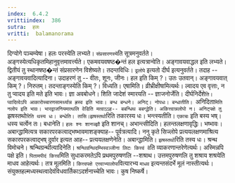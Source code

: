 ```yaml
---
index:  6.4.2
vrittiindex:  386
sutra:  हलः
vritti:  balamanorama 
---
```


दिग्योगे पञ्चम्येषा। हलः परस्येति लभ्यते। `संप्रसारणस्ये`ति सूत्रमनुवर्तते। अङ्गस्येत्यधिकृतमिहानुवृत्तमावर्त्त्यते। एकमवयवषष्ठ�न्तं हल इत्यत्रान्वेति। अङ्गावयवाद्धल इति लभ्यते। द्वितीयं तु स्थानषष्ठ�न्तं संप्रसारणेन विशेष्यते। तदन्तविधिः। `ढ्रलोपे` इत्यतो दीर्घ इत्यनुवर्तते। तदाह -- अङ्गावयवादित्यादिना। उदाहरणं तु -- वीतः, शूनः, जीनः। हल इति किम् ?। उतः उतवान्। अङ्गावयवात् किम् ?। निरुतम्। तदन्ताङ्गस्येति किम् ?। विध्यति। एषामिति। व्रीभ्रीक्षीषामित्यर्थः। ल्वादय एव वृत्ताः, न तु प्वादय इति मते इति भावः। ज्ञा अवबोधने। शिति जादेशं स्मारयति -- ज्ञाजनोर्जेति। दीर्घनिर्देशे`ति। प्वादित्वेऽपि आकारोच्चारणसामर्थ्यान्न ह्रस्व इति भावः। बन्ध बन्धने। अनिट्। नोपधः। बन्धातीति। `अनिदिता`मिति नलोप इति भावः। भारद्वाजनियमात्थलि वेडिति मत्वाऽऽह-- बबन्धिथ बबन्द्धेति। अकित्त्वान्नलोपो न। अनिट्पक्षे तु `झषस्तथो`रिति थस्य धः। बन्धेति। तासि।झषस्तथो`रिति तकारस्य धः। भन्त्स्यतीति। `एकाचः` इति बस्य भष्। धस्य चर्त्वेन तः। बधानेति। `हलः श्नः शानज्झौ` इति शानच्। अभान्त्सीदिति। हलन्तलक्षणावृद्धिः। भष्भावः। अबान्द्धामित्यत्र सकारपरकत्वाद्भष्भावमाशङ्क्याह-- पूर्वत्रत्यादि। ननु कृते सिज्लोपे प्रत्ययलक्षणमाश्रित्य सकारपरकत्वाद्भष् दुर्वार इत्यत आह-- प्रत्ययलक्षणेनेति। अबान्द्धामिति। `झषस्तथो`रिति तस्य धः। श्रन्थ विमोचने। श्रन्थिग्रन्थीत्यादिनेति। `श्रन्थिग्रन्थिदम्भिस्वञ्जीना लिटः कित्त्वं वे`ति व्याकरणान्तरेणेत्यर्थः। अस्मिन्नपि पक्षे इति। `पितामपीदं कित्त्व`मिति सुधाकरमतेऽपि प्रथमपुरुषणलि --शश्राथ। उत्तमपुरुषणलि तु शश्राय शश्रयेति माधव आहेत्यर्थः। तत्र मूलमिति। `कित्त्वपक्षे एत्त्वाभ्यालोपा`वित्यारभ्य `माधव` इत्यन्तसंदर्भे मूलं नास्तीत्यर्थः। संयुक्तहल्मध्यस्थत्वादेवंविधवार्तिकाऽदर्शनाच्चेति भावः। कुष निष्कर्षे।

